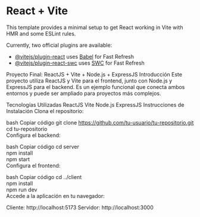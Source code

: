 # React + Vite

This template provides a minimal setup to get React working in Vite with HMR and some ESLint rules.

Currently, two official plugins are available:

- [@vitejs/plugin-react](https://github.com/vitejs/vite-plugin-react/blob/main/packages/plugin-react/README.md) uses [Babel](https://babeljs.io/) for Fast Refresh
- [@vitejs/plugin-react-swc](https://github.com/vitejs/vite-plugin-react-swc) uses [SWC](https://swc.rs/) for Fast Refresh

Proyecto Final: ReactJS + Vite + Node.js + ExpressJS
Introducción
Este proyecto utiliza ReactJS y Vite para el frontend, junto con Node.js y ExpressJS para el backend. Es un ejemplo funcional que conecta ambos entornos y puede ser ampliado para proyectos más complejos.

Tecnologías Utilizadas
ReactJS
Vite
Node.js
ExpressJS
Instrucciones de Instalación
Clona el repositorio:

bash
Copiar código
git clone https://github.com/tu-usuario/tu-repositorio.git  
cd tu-repositorio  
Configura el backend:

bash
Copiar código
cd server  
npm install  
npm start  
Configura el frontend:

bash
Copiar código
cd ../client  
npm install  
npm run dev  
Accede a la aplicación en tu navegador:

Cliente: http://localhost:5173
Servidor: http://localhost:3000
